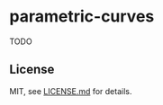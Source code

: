 # parametric-curves

TODO

## License

MIT, see [LICENSE.md](http://github.com/mattdesl/parametric-curves/blob/master/LICENSE.md) for details.
